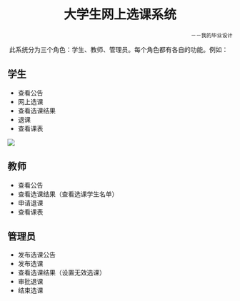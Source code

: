 <h1 align="center">大学生网上选课系统</h1>
<p align="right"><small>－－我的毕业设计</small></p>

  此系统分为三个角色：学生、教师、管理员。每个角色都有各自的功能。例如：
  
## 学生

* 查看公告
* 网上选课
* 查看选课结果
* 退课
* 查看课表

![](https://github.com/linjiaya/ChooseCourse/raw/master/webImages/login.png"登录界面")

## 教师

* 查看公告
* 查看选课结果（查看选课学生名单）
* 申请退课
* 查看课表  

## 管理员

* 发布选课公告
* 发布选课
* 查看选课结果（设置无效选课）
* 审批退课
* 结束选课
